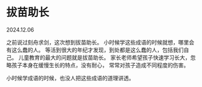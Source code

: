# 拔苗助长
2024.12.06

之前说过刻舟求剑，这次想到拔苗助长。
小时候学这些成语的时候就想，哪里会有这么蠢的人。
等活到很大的年纪才发现，到处都是这么蠢的人，包括我们自己。
儿童教育的最大的问题就是拔苗助长。
家长老师希望孩子快速学习长大，忽略孩子本身在缓慢生长的特点，没有耐心，
常常对孩子造成不同程度的伤害。

小时候学成语的时候，也没人把这些成语的道理讲透。
